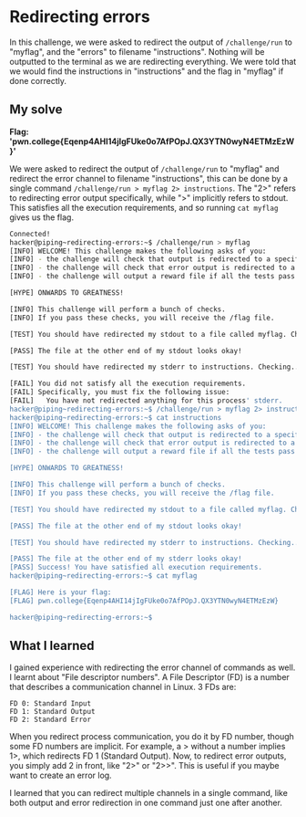 # Redirecting errors

In this challenge, we were asked to redirect the output of ``/challenge/run`` to "myflag", and the "errors" to filename "instructions". Nothing will be outputted to the terminal as we are redirecting everything. We were told that we would find the instructions in "instructions" and the flag in "myflag" if done correctly.

## My solve
**Flag: 'pwn.college{Eqenp4AHI14jIgFUke0o7AfPOpJ.QX3YTN0wyN4ETMzEzW}'**

We were asked to redirect the output of ``/challenge/run`` to "myflag" and redirect the error channel to filename "instructions", this can be done by a single command ``/challenge/run > myflag 2> instructions``. The "2>" refers to redirecting error output specifically, while ">" implicitly refers to stdout. This satisfies all the execution requirements, and so running ``cat myflag`` gives us the flag.

```bash
Connected!
hacker@piping~redirecting-errors:~$ /challenge/run > myflag
[INFO] WELCOME! This challenge makes the following asks of you:
[INFO] - the challenge will check that output is redirected to a specific file path : myflag
[INFO] - the challenge will check that error output is redirected to a specific file path : instructions
[INFO] - the challenge will output a reward file if all the tests pass : /flag

[HYPE] ONWARDS TO GREATNESS!

[INFO] This challenge will perform a bunch of checks.
[INFO] If you pass these checks, you will receive the /flag file.

[TEST] You should have redirected my stdout to a file called myflag. Checking...

[PASS] The file at the other end of my stdout looks okay!

[TEST] You should have redirected my stderr to instructions. Checking...

[FAIL] You did not satisfy all the execution requirements.
[FAIL] Specifically, you must fix the following issue:
[FAIL]   You have not redirected anything for this process' stderr.
hacker@piping~redirecting-errors:~$ /challenge/run > myflag 2> instructions
hacker@piping~redirecting-errors:~$ cat instructions
[INFO] WELCOME! This challenge makes the following asks of you:
[INFO] - the challenge will check that output is redirected to a specific file path : myflag
[INFO] - the challenge will check that error output is redirected to a specific file path : instructions
[INFO] - the challenge will output a reward file if all the tests pass : /flag

[HYPE] ONWARDS TO GREATNESS!

[INFO] This challenge will perform a bunch of checks.
[INFO] If you pass these checks, you will receive the /flag file.

[TEST] You should have redirected my stdout to a file called myflag. Checking...

[PASS] The file at the other end of my stdout looks okay!

[TEST] You should have redirected my stderr to instructions. Checking...

[PASS] The file at the other end of my stderr looks okay!
[PASS] Success! You have satisfied all execution requirements.
hacker@piping~redirecting-errors:~$ cat myflag

[FLAG] Here is your flag:
[FLAG] pwn.college{Eqenp4AHI14jIgFUke0o7AfPOpJ.QX3YTN0wyN4ETMzEzW}

hacker@piping~redirecting-errors:~$ 
```

## What I learned

I gained experience with redirecting the error channel of commands as well. I learnt about "File descriptor numbers". A File Descriptor (FD) is a number that describes a communication channel in Linux. 3 FDs are:

    FD 0: Standard Input
    FD 1: Standard Output
    FD 2: Standard Error

When you redirect process communication, you do it by FD number, though some FD numbers are implicit. For example, a > without a number implies 1>, which redirects FD 1 (Standard Output). Now, to redirect error outputs, you simply add 2 in front, like "2>" or "2>>". This is useful if you maybe want to create an error log.

I learned that you can redirect multiple channels in a single command, like both output and error redirection in one command just one after another.